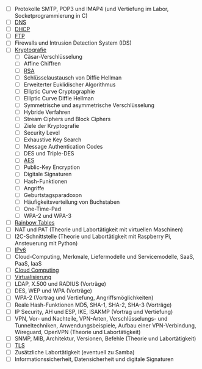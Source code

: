 - [ ] Protokolle SMTP, POP3 und IMAP4 (und Vertiefung im Labor, Socketprogrammierung in C)
- [ ] [DNS](DNS.md)
- [ ] [DHCP](DHCP.md)
- [ ] [FTP](FTP.md)
- [ ] Firewalls und Intrusion Detection System (IDS)
- [ ] [Kryptografie](Kryptografie/Kryptografie.md)
	- [ ] Cäsar-Verschlüsselung
	- [ ] Affine Chiffren
	- [ ] [RSA](Kryptografie/RSA.md)
	- [ ] Schlüsselaustausch von Diffie Hellman
	- [ ] Erweiterter Euklidischer Algorithmus
	- [ ] Elliptic Curve Cryptographie
	- [ ] Elliptic Curve Diffie Hellman  
	- [ ] Symmetrische und asymmetrische Verschlüsselung
	- [ ] Hybride Verfahren
	- [ ] Stream Ciphers und Block Ciphers
	- [ ] Ziele der Kryptografie
	- [ ] Security Level
	- [ ] Exhaustive Key Search
	- [ ] Message Authentication Codes
	- [ ] DES und Triple-DES
	- [ ] [AES](Kryptografie/AES.md)
	- [ ] Public-Key Encryption
	- [ ] Digitale Signaturen
	- [ ] Hash-Funktionen
	- [ ] Angriffe
	- [ ] Geburtstagsparadoxon
	- [ ] Häufigkeitsverteilung von Buchstaben
	- [ ] One-Time-Pad
	- [ ] WPA-2 und WPA-3
- [ ] [Rainbow Tables](Rainbow%20Tables.md)
- [ ] NAT und PAT (Theorie und Labortätigkeit mit virtuellen Maschinen)
- [ ] I2C-Schnittstelle (Theorie und Labortätigkeit mit Raspberry Pi, Ansteuerung mit Python)
- [ ] [IPv6](IPv6.md)
- [ ] Cloud-Computing, Merkmale, Liefermodelle und Servicemodelle, SaaS, PaaS, IaaS
- [ ] [Cloud Computing](Cloud%20Computing.md)
- [ ] [Virtualisierung](Virtualisierung.md)
- [ ] LDAP, X.500 und RADIUS (Vorträge) 
- [ ] DES, WEP und WPA (Vorträge) 
- [ ] WPA-2 (Vortrag und Vertiefung, Angriffsmöglichkeiten) 
- [ ] Reale Hash-Funktionen MD5, SHA-1, SHA-2, SHA-3 (Vorträge) 
- [ ] IP Security, AH und ESP, IKE, ISAKMP (Vortrag und Vertiefung)
- [ ] VPN, Vor- und Nachteile, VPN-Arten, Verschlüsselungs- und Tunneltechniken, Anwendungsbeispiele, Aufbau einer VPN-Verbindung, Wireguard, OpenVPN (Theorie und Labortätigkeit)
- [ ] SNMP, MIB, Architektur, Versionen, Befehle (Theorie und Labortätigkeit)
- [ ] [TLS](TLS.md)
- [ ] Zusätzliche Labortätigkeit (eventuell zu Samba) 
- [ ] Informationssicherheit, Datensicherheit und digitale Signaturen